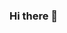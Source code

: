 ### Hi there 👋

<!--
**horiyorrmi72/horiyorrmi72** is a ✨ _special_ ✨ repository because its `README.md` (this file) appears on your GitHub profile.

Here are some ideas to get you started:

- 🔭 I’m currently working on myself with my sweetheart JS...
- 🌱 I’m currently learning NodeJs...
- 👯 I’m looking to collaborate on ...
- 🤔 I’m looking for help with ...
- 💬 Ask me about mySelf, projects if i wish to share...
- 📫 How to reach me: horiyorrmi72@gmail.com, 09095176621...
- 😄 Pronouns:He codes ...
- ⚡ Fun fact:is SPAM real meat ...
-->
